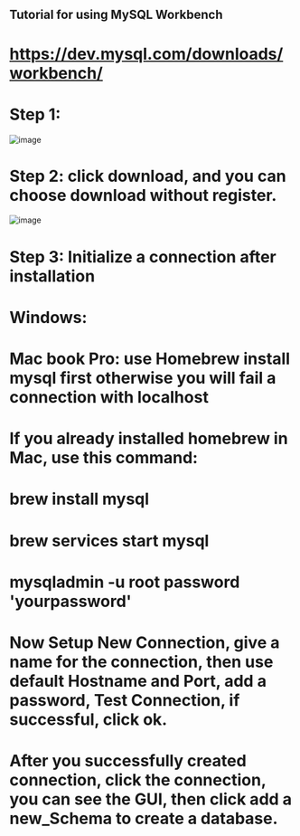 ## Tutorial for using MySQL Workbench
# https://dev.mysql.com/downloads/workbench/
# Step 1:
![image](https://user-images.githubusercontent.com/56694905/130517198-4dfc8f52-d3d9-4023-a924-1716d2a4bd6f.png)
# Step 2: click download, and you can choose download without register.
![image](https://user-images.githubusercontent.com/56694905/130517249-6bc0b03f-28ec-44da-b27d-5e0e7573cdf7.png)
# Step 3: Initialize a connection after installation
# Windows:

# Mac book Pro: use Homebrew install mysql first otherwise you will fail a connection with localhost
 # If you already installed homebrew in Mac, use this command:
 #  brew install mysql
 #  brew services start mysql
 #  mysqladmin -u root password 'yourpassword'
# Now Setup New Connection, give a name for the connection, then use default Hostname and Port, add a password, Test Connection, if successful, click ok.
# After you successfully created connection, click the connection, you can see the GUI, then click add a new_Schema to create a database.
